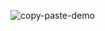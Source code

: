 ![copy-paste-demo](https://github.com/dayann422/jira-issue-templates/assets/54851132/222f5e0d-3af9-4e2d-a50b-c4ae72cb19ed)
